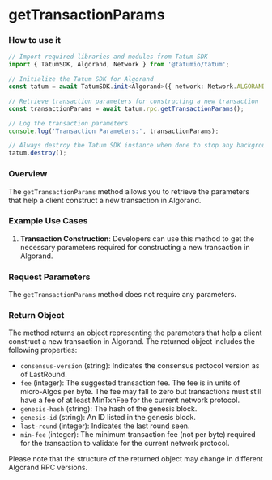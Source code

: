 # getTransactionParams

### How to use it

```typescript
// Import required libraries and modules from Tatum SDK
import { TatumSDK, Algorand, Network } from '@tatumio/tatum';

// Initialize the Tatum SDK for Algorand
const tatum = await TatumSDK.init<Algorand>({ network: Network.ALGORAND });

// Retrieve transaction parameters for constructing a new transaction
const transactionParams = await tatum.rpc.getTransactionParams();

// Log the transaction parameters
console.log('Transaction Parameters:', transactionParams);

// Always destroy the Tatum SDK instance when done to stop any background processes
tatum.destroy();
```

### Overview

The `getTransactionParams` method allows you to retrieve the parameters that help a client construct a new transaction in Algorand.

### Example Use Cases

1. **Transaction Construction**: Developers can use this method to get the necessary parameters required for constructing a new transaction in Algorand.

### Request Parameters

The `getTransactionParams` method does not require any parameters.

### Return Object

The method returns an object representing the parameters that help a client construct a new transaction in Algorand. The returned object includes the following properties:

- `consensus-version` (string): Indicates the consensus protocol version as of LastRound.
- `fee` (integer): The suggested transaction fee. The fee is in units of micro-Algos per byte. The fee may fall to zero but transactions must still have a fee of at least MinTxnFee for the current network protocol.
- `genesis-hash` (string): The hash of the genesis block.
- `genesis-id` (string): An ID listed in the genesis block.
- `last-round` (integer): Indicates the last round seen.
- `min-fee` (integer): The minimum transaction fee (not per byte) required for the transaction to validate for the current network protocol.

Please note that the structure of the returned object may change in different Algorand RPC versions.